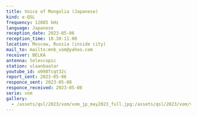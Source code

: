 ```yaml
---
title: Voice of Mongolia (Japanese)
kind: e-QSL
frequency: 12085 kHz
language: Japanese
reception_date: 2023-05-06
reception_time: 10.30-11.00
location: Moscow, Russia (inside city)
mail_to: mailto:mnb_vom@yahoo.com
receiver: BELKA
antenna: telescopic
station: ulaanbaatar
youtube_id: o098Tcqt32c 
report_sent: 2023-05-06
responce_sent: 2023-05-08
responce_received: 2023-05-08
serie: vom
gallery:
  - /assets/qsl/2023/vom/vom_jp_may2023_full.jpg:/assets/qsl/2023/vom/vom_jp_may2023_small.jpg
---
```

